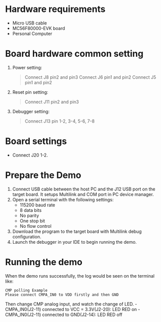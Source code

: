 Hardware requirements
=====================
- Micro USB cable
- MC56F80000-EVK board
- Personal Computer

Board hardware common setting
=============================
1. Power setting:
   > Connect J8 pin2 and pin3
   > Connect J6 pin1 and pin2
   > Connect J5 pin1 and pin2
2. Reset pin setting:
   > Connect J11 pin2 and pin3
3. Debugger setting:
   > Connect J13 pin 1-2, 3-4, 5-6, 7-8

Board settings
==============
- Connect J20 1-2.

Prepare the Demo
================
1.  Connect USB cable between the host PC and the J12 USB port on the target board. It setups Multilink and COM port in PC device manager.
2.  Open a serial terminal with the following settings:
    - 115200 baud rate
    - 8 data bits
    - No parity
    - One stop bit
    - No flow control
3.  Download the program to the target board with Multilink debug configuration.
4.  Launch the debugger in your IDE to begin running the demo.

Running the demo
================
When the demo runs successfully, the log would be seen on the terminal like:

~~~~~~~~~~~~~~~~~~~~~
CMP polling Example
Please connect CMPA_IN0 to VDD firstly and then GND
~~~~~~~~~~~~~~~~~~~~~

Then change CMP analog input, and watch the change of LED.
    - CMPA_IN0(J2-11) connected to VCC = 3.3V(J2-20): LED RED on
    - CMPA_IN0(J2-11) connected to GND(J2-14): LED RED off
